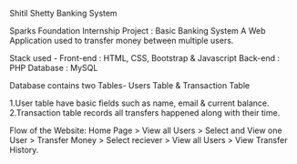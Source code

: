 Shitil Shetty Banking System

Sparks Foundation Internship Project : Basic Banking System
A Web Application used to transfer money between multiple users.

Stack used - Front-end : HTML, CSS, Bootstrap & Javascript Back-end : PHP Database : MySQL

Database contains two Tables- Users Table & Transaction Table

  1.User table have basic fields such as name, email & current balance.
  2.Transaction table records all transfers happened along with their time.

Flow of the Website: Home Page > View all Users > Select and View one User > Transfer Money > Select reciever > View all Users > View Transfer History.
